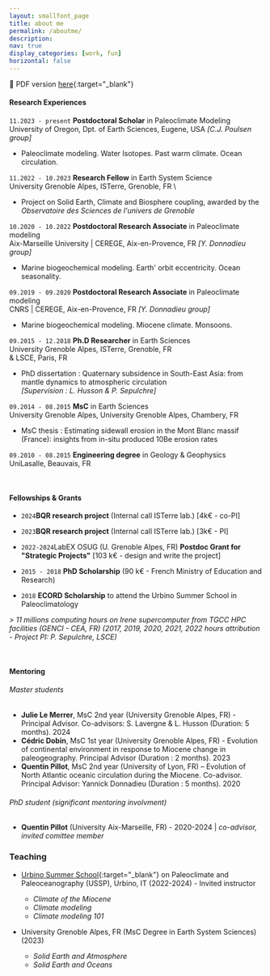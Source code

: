 ```yaml
---
layout: smallfont_page
title: about me
permalink: /aboutme/
description: 
nav: true
display_categories: [work, fun]
horizontal: false
---
```


📄 PDF version [here](/assets/pdf/CV2023_ACSarr.pdf){:target="_blank"}

#### Research Experiences
<p></p>

`11.2023 - present` __Postdoctoral Scholar__ in Paleoclimate Modeling \
University of Oregon, Dpt. of Earth Sciences, Eugene, USA _[C.J. Poulsen group]_

- Paleoclimate modeling. Water Isotopes. Past warm climate. Ocean circulation.

`11.2022 - 10.2023` __Research Fellow__ in Earth System Science \
University Grenoble Alpes, ISTerre, Grenoble, FR \

- Project on Solid Earth, Climate and Biosphere coupling, awarded by the _Observatoire des Sciences de l'univers de Grenoble_
  
`10.2020 - 10.2022` __Postdoctoral Research Associate__ in Paleoclimate modeling\
Aix-Marseille University | CEREGE, Aix-en-Provence, FR _[Y. Donnadieu group]_

-  Marine biogeochemical modeling. Earth' orbit eccentricity. Ocean seasonality.

`09.2019 - 09.2020` __Postdoctoral Research Associate__ in Paleoclimate modeling \
CNRS | CEREGE, Aix-en-Provence, FR _[Y. Donnadieu group]_

-  Marine biogeochemical modeling. Miocene climate. Monsoons.

`09.2015 - 12.2018` __Ph.D Researcher__ in Earth Sciences \
University Grenoble Alpes, ISTerre, Grenoble, FR  \
& LSCE, Paris, FR 

-  PhD dissertation : Quaternary subsidence in South-East Asia: from mantle dynamics to atmospheric circulation \
_[Supervision : L. Husson & P. Sepulchre]_

`09.2014 - 08.2015` __MsC__ in Earth Sciences \
University Grenoble Alpes, University Grenoble Alpes, Chambery, FR 

-  MsC thesis : Estimating sidewall erosion in the Mont Blanc massif (France): insights from in-situ produced 10Be erosion rates

`09.2010 - 08.2015` __Engineering degree__ in Geology & Geophysics \
UniLasalle, Beauvais, FR

<p>&nbsp;</p>

#### Fellowships & Grants
-  `2024`__BQR research project__ (Internal call ISTerre lab.) [4k€ - co-PI]
-  `2023`__BQR research project__ (Internal call ISTerre lab.) [3k€ - PI]
- `2022-2024`LabEX OSUG (U. Grenoble Alpes, FR) __Postdoc Grant for "Strategic Projects"__ [103 k€ - design and write the project]
- `2015 - 2018` __PhD Scholarship__ (90 k€ - French Ministry of Education and Research)

- `2018` __ECORD Scholarship__ to attend the Urbino Summer School in Paleoclimatology

_> 11 millions computing hours on Irene supercomputer from TGCC HPC facilities (GENCI - CEA, FR) (2017, 2019, 2020, 2021, 2022 hours attribution - Project PI: P. Sepulchre, LSCE)_

<p>&nbsp;</p>

#### Mentoring

###### Master students
- __Julie Le Merrer__, MsC 2nd year (University Grenoble Alpes, FR) - Principal Advisor. Co-advisors: S. Lavergne & L. Husson (Duration: 5 months). 2024
- __Cédric Dobin__, MsC 1st year (University Grenoble Alpes, FR) - Evolution of continental environment in response to Miocene change in paleogeography. Principal Advisor (Duration : 2 months). 2023
- __Quentin Pillot__, MsC 2nd year (University of Lyon, FR) – Evolution of North Atlantic oceanic circulation during the Miocene. Co-advisor. Principal Advisor: Yannick Donnadieu (Duration : 5 months). 2020

###### PhD student (_significant mentoring involvment_)
- __Quentin Pillot__ (University Aix-Marseille, FR) - 2020-2024 | _co-advisor, invited comittee member_

### Teaching

- [Urbino Summer School](https://urbinossp.wordpress.com/){:target="_blank"} on Paleoclimate and Paleoceanography (USSP), Urbino, IT (2022-2024) - Invited instructor
  - _Climate of the Miocene_
  - _Climate modeling_
  - _Climate modeling 101_

- University Grenoble Alpes, FR (MsC Degree in Earth System Sciences) (2023)
  - _Solid Earth and Atmosphere_
  - _Solid Earth and Oceans_


